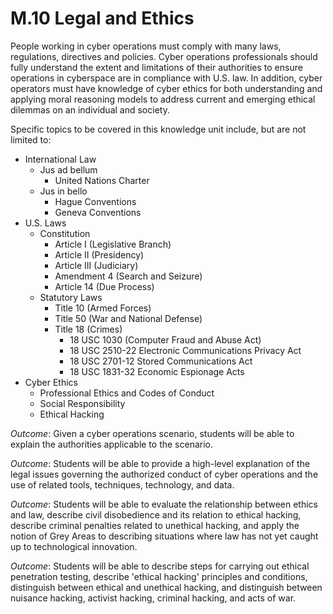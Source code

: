 # M.10 Legal and Ethics

People working in cyber operations must comply with many laws,
regulations, directives and policies. Cyber operations professionals
should fully understand the extent and limitations of their authorities
to ensure operations in cyberspace are in compliance with U.S. law. In
addition, cyber operators must have knowledge of cyber ethics for both
understanding and applying moral reasoning models to address current and
emerging ethical dilemmas on an individual and society.

Specific topics to be covered in this knowledge unit include, but are
not limited to:

-   International Law
    -   Jus ad bellum
        -   United Nations Charter
    -   Jus in bello
        -   Hague Conventions
        -   Geneva Conventions
-   U.S. Laws
    -   Constitution
        -   Article I (Legislative Branch)
        -   Article II (Presidency)
        -   Article III (Judiciary)
        -   Amendment 4 (Search and Seizure)
        -   Article 14 (Due Process)
    -   Statutory Laws
        -   Title 10 (Armed Forces)
        -   Title 50 (War and National Defense)
        -   Title 18 (Crimes)
            -   18 USC 1030 (Computer Fraud and Abuse Act)
            -   18 USC 2510-22 Electronic Communications Privacy Act
            -   18 USC 2701-12 Stored Communications Act
            -   18 USC 1831-32 Economic Espionage Acts
-   Cyber Ethics
    -   Professional Ethics and Codes of Conduct
    -   Social Responsibility
    -   Ethical Hacking

*Outcome*: Given a cyber operations scenario, students will be able to
explain the authorities applicable to the scenario.

*Outcome*: Students will be able to provide a high-level explanation of
the legal issues governing the authorized conduct of cyber operations
and the use of related tools, techniques, technology, and data.

*Outcome*: Students will be able to evaluate the relationship between
ethics and law, describe civil disobedience and its relation to ethical
hacking, describe criminal penalties related to unethical hacking, and
apply the notion of Grey Areas to describing situations where law has
not yet caught up to technological innovation.

*Outcome*: Students will be able to describe steps for carrying out
ethical penetration testing, describe 'ethical hacking' principles and
conditions, distinguish between ethical and unethical hacking, and
distinguish between nuisance hacking, activist hacking, criminal
hacking, and acts of war.
